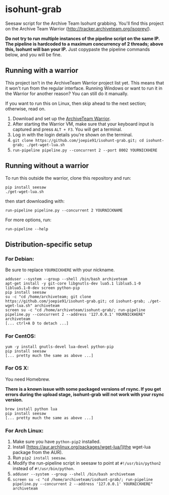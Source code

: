 isohunt-grab
=========================

Seesaw script for the Archive Team Isohunt grabbing.
You'll find this project on the Archive Team Warrior (http://tracker.archiveteam.org/isoprey/).

**Do __not__ try to run multiple instances of the pipeline script on the same IP. The pipeline is hardcoded to a maximum concurrency of 2 threads; above this, Isohunt will __ban your IP__.** Just copypaste the pipeline commands below, and you will be fine.

Running with a warrior
-------------------------

This project isn't in the ArchiveTeam Warrior project list yet. This means that it won't run from the regular interface. Running Windows or want to run it in the Warrior for another reason? You can still do it manually.

If you want to run this on Linux, then skip ahead to the next section; otherwise, read on.

1. Download and set up the [ArchiveTeam Warrior](http://www.archiveteam.org/index.php?title=ArchiveTeam_Warrior).
2. After starting the Warrior VM, make sure that your keyboard input is captured and press `ALT + F3`. You will get a terminal.
3. Log in with the login details you're shown on the terminal.
4. `git clone https://github.com/joepie91/isohunt-grab.git; cd isohunt-grab; ./get-wget-lua.sh`
5. `run-pipeline pipeline.py --concurrent 2 --port 8002 YOURNICKHERE`

Running without a warrior
-------------------------

To run this outside the warrior, clone this repository and run:

    pip install seesaw
    ./get-wget-lua.sh

then start downloading with:

    run-pipeline pipeline.py --concurrent 2 YOURNICKNAME

For more options, run:

    run-pipeline --help

Distribution-specific setup
-------------------------

### For Debian:

Be sure to replace `YOURNICKHERE` with your nickname.

    adduser --system --group --shell /bin/bash archiveteam
    apt-get install -y git-core libgnutls-dev lua5.1 liblua5.1-0 liblua5.1-0-dev screen python-pip
    pip install seesaw
    su -c "cd /home/archiveteam; git clone https://github.com/joepie91/isohunt-grab.git; cd isohunt-grab; ./get-wget-lua.sh" archiveteam
    screen su -c "cd /home/archiveteam/isohunt-grab/; run-pipeline pipeline.py --concurrent 2 --address '127.0.0.1' YOURNICKHERE" archiveteam
    [... ctrl+A D to detach ...]
    
### For CentOS:

    yum -y install gnutls-devel lua-devel python-pip
    pip install seesaw
    [... pretty much the same as above ...]

### For OS X:

You need Homebrew.

**There is a known issue with some packaged versions of rsync. If you get errors during the upload stage, isohunt-grab will not work with your rsync version.**

    brew install python lua
    pip install seesaw
    [... pretty much the same as above ...]

### For Arch Linux:

1. Make sure you have `python-pip2` installed.
2. Install [https://aur.archlinux.org/packages/wget-lua/](the wget-lua package from the AUR). 
3. Run `pip2 install seesaw`.
4. Modify the run-pipeline script in seesaw to point at `#!/usr/bin/python2` instead of `#!/usr/bin/python`.
5. `adduser --system --group --shell /bin/bash archiveteam`
6. `screen su -c "cd /home/archiveteam/isohunt-grab/; run-pipeline pipeline.py --concurrent 2 --address '127.0.0.1' YOURNICKHERE" archiveteam`

